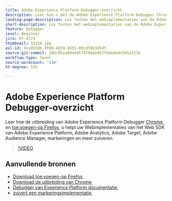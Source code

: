 ```yaml
---
title: Adobe Experience Platform Debugger-overzicht
description: Leer hoe u met de Adobe Experience Platform Debugger Chrome-extensie en de Firefox-invoegtoepassing fouten kunt opsporen in uw webimplementaties van de Adobe Experience Platform Web SDK, Adobe Analytics, Adobe Target, Adobe Audience Manager, tags en meer.
landing-page-description: Los fouten met webimplementaties van de Adobe Experience Platform Web SDK en de Experience Cloud-toepassingen op.
short-description: Los fouten met webimplementaties van de Adobe Experience Platform Web SDK en de Experience Cloud-toepassingen op.
feature: Debugger
level: Beginner
jira: KT-4723
thumbnail: 32156.jpg
exl-id: 9ce0b5db-9f00-4b59-8655-09cd59b3d5df
source-git-commit: 286c85aa88d44574f00ded67f0de8e0c945a153e
workflow-type: tm+mt
source-wordcount: '134'
ht-degree: 53%

---
```


# Adobe Experience Platform Debugger-overzicht

Leer hoe de uitbreiding van Adobe Experience Platform Debugger [&#x200B; Chrome &#x200B;](https://chrome.google.com/webstore/detail/adobe-experience-platform/bfnnokhpnncpkdmbokanobigaccjkpob) en [&#x200B; toe:voegen-op Firefox &#x200B;](https://addons.mozilla.org/nl/firefox/addon/adobe-experience-platform-dbg/) u helpt uw Webimplementaties van het Web SDK van Adobe Experience Platform, Adobe Analytics, Adobe Target, Adobe Audience Manager, markeringen en meer zuiveren.

>[!VIDEO](https://video.tv.adobe.com/v/32156?learn=on&enablevpops)

## Aanvullende bronnen

* [&#x200B; Download toe:voegen-op Firefox &#x200B;](https://addons.mozilla.org/nl/firefox/addon/adobe-experience-platform-dbg/)
* [&#x200B; Download de uitbreiding van Chrome &#x200B;](https://chrome.google.com/webstore/detail/adobe-experience-platform/bfnnokhpnncpkdmbokanobigaccjkpob)
* [&#x200B; Debugger van Experience Platform documentatie &#x200B;](https://experienceleague.adobe.com/docs/debugger/using-v2/experience-cloud-debugger.html?lang=nl)
* [&#x200B; zuivert een markeringsimplementatie &#x200B;](https://experienceleague.adobe.com/docs/experience-manager-learn/sites/integrations/experience-platform-launch/debug-launch-implementation.html?lang=nl-NL)
